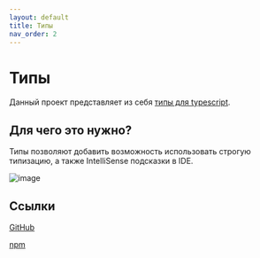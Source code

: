 ```yaml
---
layout: default
title: Типы
nav_order: 2
---
```


# Типы

Данный проект представляет из себя [типы для typescript](https://www.typescriptlang.org/docs/handbook/2/everyday-types.html).

## Для чего это нужно?

Типы позволяют добавить возможность использовать строгую типизацию, а также IntelliSense подсказки в IDE.

![image](https://github.com/HCM-guru/webtutor-types/assets/693254/aefa6c12-4479-4cab-a7e8-c29d880358b7)

## Ссылки

[GitHub](https://github.com/HCM-guru/webtutor-types)

[npm](https://www.npmjs.com/package/@umbrik/webtutor-types)
